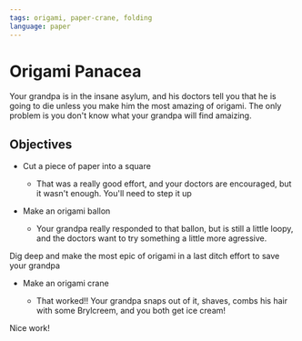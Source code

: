 ```yaml
---
tags: origami, paper-crane, folding
language: paper
---
```



# Origami Panacea

Your grandpa is in the insane asylum, and his doctors tell you that he is going to die unless you make him the most amazing of origami. The only problem is you don't know what your grandpa will find amaizing. 

## Objectives
* Cut a piece of paper into a square

  * That was a really good effort, and your doctors are encouraged, but it wasn't enough. You'll need to step it up 

* Make an origami ballon

  * Your grandpa really responded to that ballon, but is still a little loopy, and the doctors want to try something a little more agressive. 

Dig deep and make the most epic of origami in a last ditch effort to save your grandpa

* Make an origami crane

  * That worked!! Your grandpa snaps out of it, shaves, combs his hair with some Brylcreem, and you both get ice cream! 

Nice work! 





